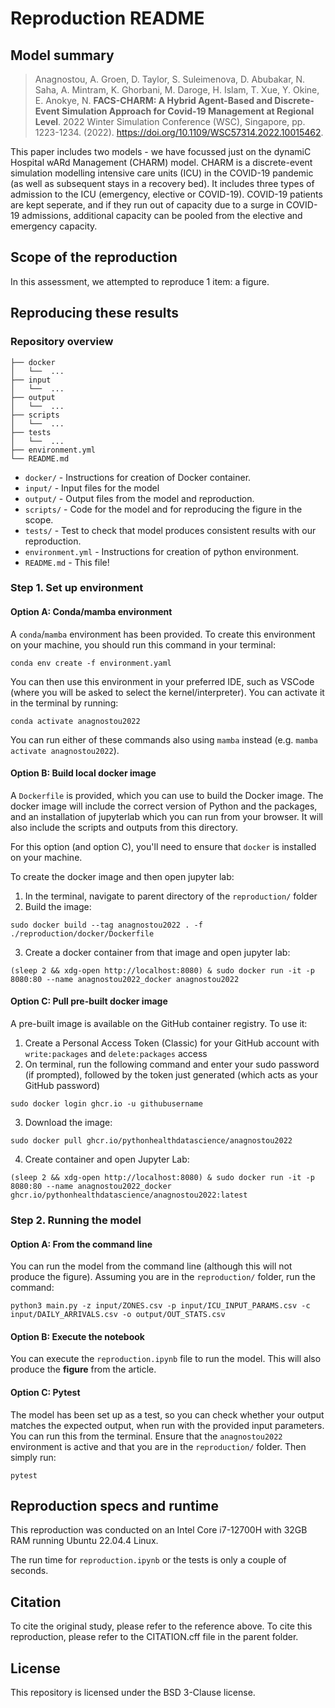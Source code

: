 # Reproduction README

## Model summary

> Anagnostou, A. Groen, D. Taylor, S. Suleimenova, D. Abubakar, N. Saha, A. Mintram, K. Ghorbani, M. Daroge, H. Islam, T. Xue, Y. Okine, E. Anokye, N. **FACS-CHARM: A Hybrid Agent-Based and Discrete-Event Simulation Approach for Covid-19 Management at Regional Level**. 2022 Winter Simulation Conference (WSC), Singapore, pp. 1223-1234. (2022). <https://doi.org/10.1109/WSC57314.2022.10015462>.

This paper includes two models - we have focussed just on the dynamiC Hospital wARd Management (CHARM) model. CHARM is a discrete-event simulation modelling intensive care units (ICU) in the COVID-19 pandemic (as well as subsequent stays in a recovery bed). It includes three types of admission to the ICU (emergency, elective or COVID-19). COVID-19 patients are kept seperate, and if they run out of capacity due to a surge in COVID-19 admissions, additional capacity can be pooled from the elective and emergency capacity.

## Scope of the reproduction

In this assessment, we attempted to reproduce 1 item: a figure.

## Reproducing these results

### Repository overview

```{bash}
├── docker
│   └──  ...
├── input
│   └──  ...
├── output
│   └──  ...
├── scripts
│   └──  ...
├── tests
│   └──  ...
├── environment.yml
└── README.md
```

* `docker/` - Instructions for creation of Docker container.
* `input/` - Input files for the model
* `output/` - Output files from the model and reproduction.
* `scripts/` - Code for the model and for reproducing the figure in the scope.
* `tests/` - Test to check that model produces consistent results with our reproduction.
* `environment.yml` - Instructions for creation of python environment.
* `README.md` - This file!

### Step 1. Set up environment

#### Option A: Conda/mamba environment

A `conda`/`mamba` environment has been provided. To create this environment on your machine, you should run this command in your terminal:

```
conda env create -f environment.yaml
```

You can then use this environment in your preferred IDE, such as VSCode (where you will be asked to select the kernel/interpreter). You can activate it in the terminal by running:

```
conda activate anagnostou2022
```

You can run either of these commands also using `mamba` instead (e.g. `mamba activate anagnostou2022`).

#### Option B: Build local docker image

A `Dockerfile` is provided, which you can use to build the Docker image. The docker image will include the correct version of Python and the packages, and an installation of jupyterlab which you can run from your browser. It will also include the scripts and outputs from this directory.

For this option (and option C), you'll need to ensure that `docker` is installed on your machine.

To create the docker image and then open jupyter lab:

1. In the terminal, navigate to parent directory of the `reproduction/` folder
2. Build the image:

```
sudo docker build --tag anagnostou2022 . -f ./reproduction/docker/Dockerfile
```

3. Create a docker container from that image and open jupyter lab:

```
(sleep 2 && xdg-open http://localhost:8080) & sudo docker run -it -p 8080:80 --name anagnostou2022_docker anagnostou2022
```

#### Option C: Pull pre-built docker image

A pre-built image is available on the GitHub container registry. To use it:

1. Create a Personal Access Token (Classic) for your GitHub account with `write:packages` and `delete:packages` access
2. On terminal, run the following command and enter your sudo password (if prompted), followed by the token just generated (which acts as your GitHub password)

```
sudo docker login ghcr.io -u githubusername
```

3. Download the image:

```
sudo docker pull ghcr.io/pythonhealthdatascience/anagnostou2022
```

4. Create container and open Jupyter Lab:

```
(sleep 2 && xdg-open http://localhost:8080) & sudo docker run -it -p 8080:80 --name anagnostou2022_docker ghcr.io/pythonhealthdatascience/anagnostou2022:latest
```

### Step 2. Running the model

#### Option A: From the command line

You can run the model from the command line (although this will not produce the figure). Assuming you are in the `reproduction/` folder, run the command:

```
python3 main.py -z input/ZONES.csv -p input/ICU_INPUT_PARAMS.csv -c input/DAILY_ARRIVALS.csv -o output/OUT_STATS.csv 
```

#### Option B: Execute the notebook

You can execute the `reproduction.ipynb` file to run the model. This will also produce the **figure** from the article.

#### Option C: Pytest

The model has been set up as a test, so you can check whether your output matches the expected output, when run with the provided input parameters. You can run this from the terminal. Ensure that the `anagnostou2022` environment is active and that you are in the `reproduction/` folder. Then simply run:

```
pytest
```

## Reproduction specs and runtime

This reproduction was conducted on an Intel Core i7-12700H with 32GB RAM running Ubuntu 22.04.4 Linux.

The run time for `reproduction.ipynb` or the tests is only a couple of seconds.

## Citation

To cite the original study, please refer to the reference above. To cite this reproduction, please refer to the CITATION.cff file in the parent folder.

## License

This repository is licensed under the BSD 3-Clause license.